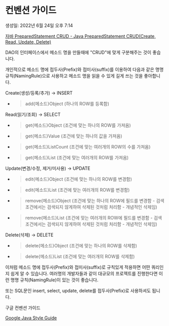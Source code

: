 # 컨벤션 가이드

생성일: 2022년 6월 24일 오후 7:14

[자바 PreparedStatement CRUD - Java PreparedStatement CRUD(Create, Read, Update, Delete)](https://carrotweb.tistory.com/92)

DAO의 인터페이스에서 메소드 명을 만들때에 "CRUD"에 맞게 구분해주는 것이 좋습니다.

개인적으로 메소드 명에 접두사(Prefix)와 접미사(suffix)를 이용하여 다음과 같은 명명 규칙(NamingRule)으로 사용하고 메소드 명을 읽을 수 있게 길게 쓰는 것을 좋아합니다.

Create(생성/등록/추가) -> INSERT

- > add{메소드}Object (하나의 ROW를 등록함)

Read(읽기/조회) -> SELECT

- > get{메소드}Object (조건에 맞는 하나의 ROW를 가져옴)
- > get{메소드}Value (조건에 맞는 하나의 값을 가져옴)
- > get{메소드}ListCount (조건에 맞는 여러개의 ROW의 수를 가져옴)
- > get{메소드}List (조건에 맞는 여러개의 ROW를 가져옴)

Update(변경/수정, 제거/미사용) -> UPDATE

- > edit{메소드}Object (조건에 맞는 하나의 ROW를 변경함)
- > edit{메소드}List (조건에 맞는 여러개의 ROW를 변경함)
- > remove{메소드}Object (조건에 맞는 하나의 ROW에 필드를 변경함 - 검색 조건에서는 검색되지 않게하여 삭제된 것처럼 처리함 - 개념적인 삭제임)
- > remove{메소드}List (조건에 맞는 여러개의 ROW에 필드를 변경함 - 검색 조건에서는 검색되지 않게하여 삭제된 것처럼 처리함 - 개념적인 삭제임)

Delete(삭제) -> DELETE

- > delete{메소드}Object (조건에 맞는 하나의 ROW를 삭제함)
- > delete{메소드}List (조건에 맞는 여러개의 ROW를 삭제함)

이처럼 메소드 명에 접두사(Prefix)와 접미사(suffix)로 규칙있게 적용하면 어떤 쿼리인지 쉽게 알 수 있습니다. 여러명의 개발자들과 같이 대규모의 프로젝트를 진행한다면 이런 명명 규칙(NamingRule)이 있는 것이 좋습니다.

또는 SQL문인 insert, select, update, delete를 접두사(Prefix)로 사용하셔도 됩니다.

구글 컨벤션 가이드

[Google Java Style Guide](https://google.github.io/styleguide/javaguide.html#s3.4-class-declaration)